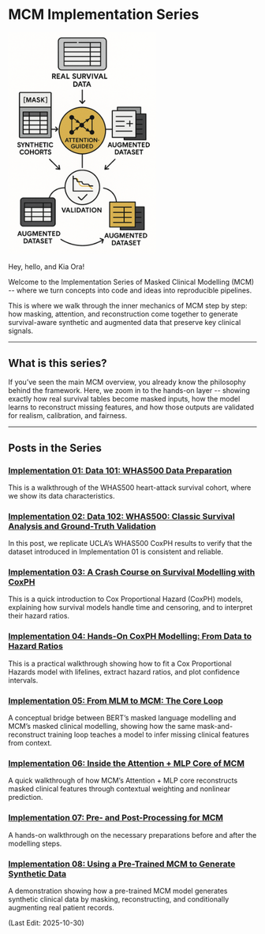 # MCM Implementation Series

<img src="Supporting_Images/WFig09_McmImplementationSeries.png" alt="Health + Data Illustration" width="300"/>

Hey, hello, and Kia Ora!

Welcome to the Implementation Series of Masked Clinical Modelling (MCM) -- where we turn concepts into code and ideas into reproducible pipelines.

This is where we walk through the inner mechanics of MCM step by step: how masking, attention, and reconstruction come together to generate survival-aware synthetic and augmented data that preserve key clinical signals.

---

## What is this series?

If you’ve seen the main MCM overview, you already know the philosophy behind the framework.
Here, we zoom in to the hands-on layer -- showing exactly how real survival tables become masked inputs, how the model learns to reconstruct missing features, and how those outputs are validated for realism, calibration, and fairness.

---

## Posts in the Series

### [Implementation 01: Data 101: WHAS500 Data Preparation](https://github.com/NicKuo-ResearchStuff/Masked_Clinical_Modelling/tree/main/Blogs/Blogs_Z_Implementation/Implementation01)

This is a walkthrough of the WHAS500 heart-attack survival cohort, where we show its data characteristics.

### [Implementation 02: Data 102: WHAS500: Classic Survival Analysis and Ground-Truth Validation](https://github.com/NicKuo-ResearchStuff/Masked_Clinical_Modelling/tree/main/Blogs/Blogs_Z_Implementation/Implementation02)

In this post, we replicate UCLA’s WHAS500 CoxPH results to verify that the dataset introduced in Implementation 01 is consistent and reliable.

### [Implementation 03: A Crash Course on Survival Modelling with CoxPH](https://github.com/NicKuo-ResearchStuff/Masked_Clinical_Modelling/tree/main/Blogs/Blogs_Z_Implementation/Implementation03)

This is a quick introduction to Cox Proportional Hazard (CoxPH) models, explaining how survival models handle time and censoring, and to interpret their hazard ratios.

### [Implementation 04: Hands-On CoxPH Modelling: From Data to Hazard Ratios](https://github.com/NicKuo-ResearchStuff/Masked_Clinical_Modelling/tree/main/Blogs/Blogs_Z_Implementation/Implementation04)

This is a practical walkthrough showing how to fit a Cox Proportional Hazards model with lifelines, extract hazard ratios, and plot confidence intervals.

### [Implementation 05: From MLM to MCM: The Core Loop](https://github.com/NicKuo-ResearchStuff/Masked_Clinical_Modelling/tree/main/Blogs/Blogs_Z_Implementation/Implementation05)

A conceptual bridge between BERT’s masked language modelling and MCM’s masked clinical modelling, showing how the same mask-and-reconstruct training loop teaches a model to infer missing clinical features from context.

### [Implementation 06: Inside the Attention + MLP Core of MCM](https://github.com/NicKuo-ResearchStuff/Masked_Clinical_Modelling/tree/main/Blogs/Blogs_Z_Implementation/Implementation06)

A quick walkthrough of how MCM’s Attention + MLP core reconstructs masked clinical features through contextual weighting and nonlinear prediction.

### [Implementation 07: Pre- and Post-Processing for MCM](https://github.com/NicKuo-ResearchStuff/Masked_Clinical_Modelling/tree/main/Blogs/Blogs_Z_Implementation/Implementation07)

A hands-on walkthrough on the necessary preparations before and after the modelling steps.

### [Implementation 08: Using a Pre-Trained MCM to Generate Synthetic Data](https://github.com/NicKuo-ResearchStuff/Masked_Clinical_Modelling/tree/main/Blogs/Blogs_Z_Implementation/Implementation08)

A demonstration showing how a pre-trained MCM model generates synthetic clinical data by masking, reconstructing, and conditionally augmenting real patient records.

(Last Edit: 2025-10-30)
